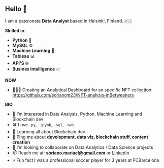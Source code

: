 ## Hello 👋
I am a passionate **Data Analyst** based in Helsinki, Finland. 🇫🇮 

**Skilled in:**
 - **Python** 🐍
 - **MySQL** ⚙️
 - **Machine Learning** 🧠
 - **Tableau** 📊
 - **API'S** 🌐
 - **Busines Intelligence** 📈


**NOW**
- 👩🏽‍💻 Creating an Analytical Dashboard for an specific NFT collection: https://github.com/sorianom23/NFT-analysis-inBetweeners

**BIO**
- 👀 I’m interested in Data Analysis, Python, Machine Learning and Blockchain dev
- 🛠 I use ```.py```, ```.ipynb```, ```.sql```, ```.twb```
- 🌱 Learning all about Blockchain dev
- 💬 Ping me about **development, data viz, blockchain stuff, content creation**
- 🤝 I’m looking to collaborate on Data Analytics / Data Science projects
- 📫 Reach me at: **soriano.mariacl@gmail.com** or [LinkedIn](https://www.linkedin.com/in/sorianom/)
- ⚡ Fun fact I was a professional soccer player for 3 years at FCBarcelona
